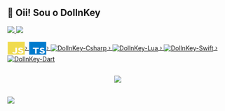 ## 👋 Oii! Sou o DollnKey
<div>
  <a href="https://github.com/DollnKey">
  <img height="180em" src="https://github-readme-stats.vercel.app/api?username=DollnKey&show_icons=true&theme=shades-of-purple&include_all_commits=true&count_private=true"/>
  <img height="180em" src="https://github-readme-stats.vercel.app/api/top-langs/?username=DollnKey&layout=compact&langs_count=7&theme=shades-of-purple&count_private=true"/>
</div>
<div style="display: inline_block"><br>
  <img align="center" alt="DollnKey-JavaScipt" height="30" width="40" src="https://raw.githubusercontent.com/devicons/devicon/master/icons/javascript/javascript-plain.svg">›
  <img align="center" alt="DollnKey-Ts" height="30" width="40" src="https://raw.githubusercontent.com/devicons/devicon/master/icons/typescript/typescript-plain.svg">›
  <img align="center" alt="DollnKey-Csharp" height="30" width="30" src="https://seeklogo.com/images/C/c-sharp-c-logo-02F17714BA-seeklogo.com.png"> ›
  <img align="center" alt="DollnKey-Lua" height="40" width="40" src="https://upload.wikimedia.org/wikipedia/commons/thumb/c/cf/Lua-Logo.svg/1024px-Lua-Logo.svg.png"> ›
  <img align="center" alt="DollnKey-Swift" height="30" width="30" src="https://macmagazine.com.br/wp-content/uploads/2014/06/02-icone-swift.png"> ›
  <img align="center" alt="DollnKey-Dart" height="35" width="35" src="https://img.icons8.com/color/452/dart.png">
</div>
  
  ##
 
<p align=center>
  <img height="80px" src="https://discord.c99.nl/widget/theme-4/450386644621721601.png" />
</p>
    
  ##
 
  ![](https://github.com/DollnKey/snk/raw/output/github-contribution-grid-snake.svg)
